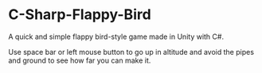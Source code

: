 # C-Sharp-Flappy-Bird

A quick and simple flappy bird-style game made in Unity with C#.

Use space bar or left mouse button to go up in altitude and avoid the pipes and ground to see how far you can make it.
